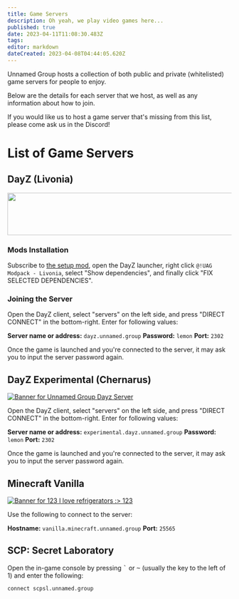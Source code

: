 ```yaml
---
title: Game Servers
description: Oh yeah, we play video games here...
published: true
date: 2023-04-11T11:08:30.483Z
tags: 
editor: markdown
dateCreated: 2023-04-08T04:44:05.620Z
---
```


Unnamed Group hosts a collection of both public and private (whitelisted) game servers for people to enjoy.

Below are the details for each server that we host, as well as any information about how to join.

If you would like us to host a game server that's missing from this list, please come ask us in the Discord!

# List of Game Servers

## DayZ (Livonia)

<a href="https://www.gametracker.com/server_info/185.216.147.175:2302/" target="_blank"><img src="https://cache.gametracker.com/server_info/185.216.147.175:2302/b_560_95_1.png" border="0" width="560" height="95" alt=""/></a>

### Mods Installation

Subscribe to [the setup mod](https://steamcommunity.com/sharedfiles/filedetails/?id=2960880886), open the DayZ launcher, right click `@!UAG Modpack - Livonia`, select "Show dependencies", and finally click "FIX SELECTED DEPENDENCIES".

### Joining the Server

Open the DayZ client, select "servers" on the left side, and press "DIRECT CONNECT" in the bottom-right. Enter for following values:

**Server name or address:** `dayz.unnamed.group`
**Password:** `lemon`
**Port:** `2302`

Once the game is launched and you're connected to the server, it may ask you to input the server password again.

## DayZ Experimental (Chernarus)

[![Banner for Unnamed Group Dayz Server](https://cdn.battlemetrics.com/b/yTENrCQu6/20291942.png?_token=eyJhbGciOiJIUzI1NiIsInR5cCI6IkpXVCJ9.eyJpZCI6IjQzNjciLCJzZXJ2ZXIiOjIwMjkxOTQyLCJvcHRpb25zIjp7ImZvcmVncm91bmQiOiIjRUVFRUVFIiwiYmFja2dyb3VuZCI6IiMyMjIyMjIiLCJsaW5lcyI6IiMzMzMzMzMiLCJsaW5rQ29sb3IiOiIjMTE4NWVjIiwiY2hhcnRDb2xvciI6IiNGRjA3MDAifSwibGl2ZVVwZGF0ZXMiOnRydWUsInVzZXJfaWQiOjY5MzU0NSwiaWF0IjoxNjgxMDY3MDA1fQ.UmGngapapG7l_EFh2RSIvqZDtAj-9kjTnhbWk5oEfPM)](https://www.battlemetrics.com/servers/dayz/20291942)

Open the DayZ client, select "servers" on the left side, and press "DIRECT CONNECT" in the bottom-right. Enter for following values:

**Server name or address:** `experimental.dayz.unnamed.group`
**Password:** `lemon`
**Port:** `2302`

Once the game is launched and you're connected to the server, it may ask you to input the server password again.

## Minecraft Vanilla

[![Banner for 123 I love refrigerators :> 123](https://cdn.battlemetrics.com/b/gOdc3PioP/20297619.png?foreground=%23EEEEEE&background=%23222222&lines=%23333333&linkColor=%231185ec&chartColor=%23FF0700)](https://www.battlemetrics.com/servers/minecraft/20297619)

Use the following to connect to the server:

**Hostname:** `vanilla.minecraft.unnamed.group`
**Port:** `25565`

## SCP: Secret Laboratory

Open the in-game console by pressing <kbd>`</kbd> or <kbd>~</kbd> (usually the key to the left of 1) and enter the following:

`connect scpsl.unnamed.group`